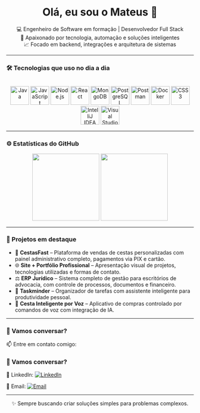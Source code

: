 <h1 align="center">Olá, eu sou o Mateus 👋</h1>

<p align="center">
  💻 Engenheiro de Software em formação | Desenvolvedor Full Stack <br>
  🚀 Apaixonado por tecnologia, automação e soluções inteligentes <br>
  📈 Focado em backend, integrações e arquitetura de sistemas
</p>

---

### 🛠️ Tecnologias que uso no dia a dia
<br>
<div align="center">

<img height="50" alt="Java" src="https://img.shields.io/badge/Java-007396?style=for-the-badge&logo=java&logoColor=white"/>
<img height="50" alt="JavaScript" src="https://img.shields.io/badge/JavaScript-black?style=for-the-badge&logo=javascript"/>
<img height="50" alt="Node.js" src="https://img.shields.io/badge/Node.js-339933?style=for-the-badge&logo=node.js&logoColor=white"/>
<img height="50" alt="React" src="https://img.shields.io/badge/React-20232a?style=for-the-badge&logo=react&logoColor=61DAFB"/>
<img height="50" alt="MongoDB" src="https://img.shields.io/badge/MongoDB-4EA94B?style=for-the-badge&logo=mongodb&logoColor=white"/>
<img height="50" alt="PostgreSQL" src="https://img.shields.io/badge/PostgreSQL-336791?style=for-the-badge&logo=postgresql&logoColor=white"/>
<img height="50" alt="Postman" src="https://img.shields.io/badge/Postman-FF6C37?style=for-the-badge&logo=postman&logoColor=white"/>
<img height="50" alt="Docker" src="https://img.shields.io/badge/Docker-2496ED?style=for-the-badge&logo=docker&logoColor=white"/>
<img height="50" alt="CSS3" src="https://img.shields.io/badge/CSS3-1572B6?style=for-the-badge&logo=css3&logoColor=white"/>
<img height="50" alt="IntelliJ IDEA" src="https://img.shields.io/badge/IntelliJ%20IDEA-000000?style=for-the-badge&logo=intellij-idea&logoColor=white"/>
<img height="50" alt="Visual Studio Code" src="https://img.shields.io/badge/VSCode-007ACC?style=for-the-badge&logo=visual-studio-code&logoColor=white"/>

</div>

---

### ⚙️ Estatísticas do GitHub

<div align="center">
  <img height="180em" src="https://github-readme-stats.vercel.app/api?username=maateusbrito&show_icons=true&theme=radical&count_private=true"/>
  <img height="180em" src="https://github-readme-stats.vercel.app/api/top-langs/?username=maateusbrito&layout=compact&theme=radical"/>
</div>

---

### 🚀 Projetos em destaque

- 🧺 **CestasFast** – Plataforma de vendas de cestas personalizadas com painel administrativo completo, pagamentos via PIX e cartão.
- 🌐 **Site + Portfólio Profissional** – Apresentação visual de projetos, tecnologias utilizadas e formas de contato.
- ⚖️ **ERP Jurídico** – Sistema completo de gestão para escritórios de advocacia, com controle de processos, documentos e financeiro.
- 🧠 **Taskminder** – Organizador de tarefas com assistente inteligente para produtividade pessoal.
- 🛒 **Cesta Inteligente por Voz** – Aplicativo de compras controlado por comandos de voz com integração de IA.

---

### 💬 Vamos conversar?

📫 Entre em contato comigo:

### 💬 Vamos conversar?

🔗 LinkedIn: [![LinkedIn](https://img.shields.io/badge/-LinkedIn-0A66C2?style=flat&logo=linkedin&logoColor=white)](https://www.linkedin.com/in/mateus-brito-628a13100/)

📧 Email: [![Email](https://img.shields.io/badge/-m.x.3@homail.com-D14836?style=flat&logo=gmail&logoColor=white)](mailto:m.x.3@homail.com)


---

<p align="center">
  ✨ Sempre buscando criar soluções simples para problemas complexos.
</p>
